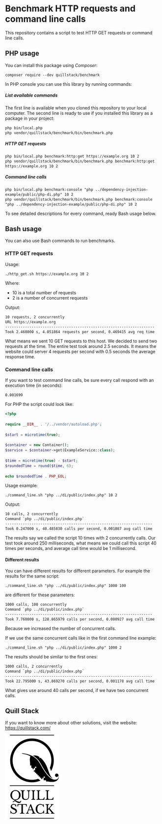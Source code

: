 # Benchmark HTTP requests and command line calls

This repository contains a script to test HTTP GET requests or command line calls.

## PHP usage

You can install this package using _Composer_:

```
composer require --dev quillstack/benchmark
```

In PHP console you can use this library by running commands:

##### List available commands

The first line is available when you cloned this repository to your
local computer. The second line is ready to use if you installed this
library as a package in your project:

```
php bin/local.php
php vendor/quillstack/benchmark/bin/benchmark.php
```

##### HTTP GET requests

```
php bin/local.php benchmark:http:get https://example.org 10 2
php vendor/quillstack/benchmark/bin/benchmark.php benchmark:http:get https://example.org 10 2
```

##### Command line calls

```
php bin/local.php benchmark:console "php ../dependency-injection-example/public/php-di.php" 10 2
php vendor/quillstack/benchmark/bin/benchmark.php benchmark:console "php ../dependency-injection-example/public/php-di.php" 10 2
```

To see detailed descriptions for every command, ready Bash usage below.

## Bash usage

You can also use Bash commands to run benchmarks.

### HTTP GET requests

Usage:

```
./http_get.sh https://example.org 10 2
```

Where:
- 10 is a total number of requests
- 2 is a number of concurrent requests

Output:

```
10 requests, 2 concurrently
URL https://example.org
--------------------------------------------------------------------
Took 2.468000 s, 4.051864 requests per second, 0.469415 avg req time
```

What means we sent 10 GET requests to this host. We decided to send two
requests at the time. The entire test took around 2.5 seconds. It means
the website could server 4 requests per second with 0.5 seconds the average
response time.

### Command line calls

If you want to test command line calls, be sure every call respond with
an execution time (in seconds):

```
0.001699
``` 

For PHP the script could look like:

```php
<?php

require __DIR__ . '/../vendor/autoload.php';

$start = microtime(true);

$container = new Container();
$service = $container->get(ExampleService::class);

$time = microtime(true) - $start;
$roundedTime = round($time, 6);

echo $roundedTime . PHP_EOL;
```

Usage example:

```
./command_line.sh "php ../di/public/index.php" 10 2
```

Output:

```
10 calls, 2 concurrently
Command `php ../di/public/index.php`
-------------------------------------------------------------------
Took 0.247000 s, 40.485830 calls per second, 0.001087 avg call time
```

The results say we called the script 10 times with 2 concurrently calls.
Our test took around 250 milliseconds, what means we could call this
script 40 times per seconds, and average call time would be 1 millisecond.

#### Different results

You can have different results for different parameters. For example the
results for the same script:

```
./command_line.sh "php ../di/public/index.php" 1000 100
```

are different for these parameters:

```
1000 calls, 100 concurrently
Command `php ../di/public/index.php`
-------------------------------------------------------------------
Took 7.760000 s, 128.865979 calls per second, 0.080927 avg call time
```

Because we increased the number of concurrent calls.

If we use the same concurrent calls like in the first command line example:

```
./command_line.sh "php ../di/public/index.php" 1000 2
```

The results should be similar to the first ones:

```
1000 calls, 2 concurrently
Command `php ../di/public/index.php`
-------------------------------------------------------------------
Took 22.795000 s, 43.869270 calls per second, 0.001178 avg call time
```

What gives use around 40 calls per second, if we have two concurrent
calls.

## Quill Stack

If you want to know more about other solutions, visit the website: \
https://quillstack.com/ 

![The Quill Stack](quillstack.png)
